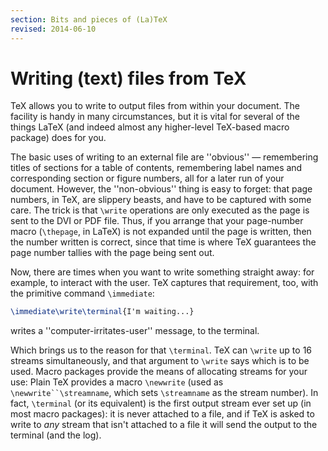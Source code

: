 ```yaml
---
section: Bits and pieces of (La)TeX
revised: 2014-06-10
---
```

# Writing (text) files from TeX

TeX allows you to write to output files from within your document.
The facility is handy in many circumstances, but it is vital for
several of the things LaTeX (and indeed almost any higher-level
TeX-based macro package) does for you.

The basic uses of writing to an external file are ''obvious''&nbsp;&mdash;
remembering titles of sections for a table of contents, remembering
label names and corresponding section or figure numbers, all for a
later run of your document.  However, the ''non-obvious'' thing is
easy to forget: that page numbers, in TeX, are slippery beasts, and
have to be captured with some care.  The trick is that `\write`
operations are only executed as the page is sent to the DVI
or PDF file.  Thus, if you arrange that your page-number macro
(`\thepage`, in LaTeX) is not expanded until the page is
written, then the number written is correct, since that time is where
TeX guarantees the page number tallies with the page being sent
out.

Now, there are times when you want to write something straight away:
for example, to interact with the user.  TeX captures that
requirement, too, with the primitive command `\immediate`:
```latex
\immediate\write\terminal{I'm waiting...}
```
writes a ''computer-irritates-user'' message, to the terminal.

Which brings us to the reason for that `\terminal`.  TeX can
`\write` up to 16 streams simultaneously, and that argument to
`\write` says which is to be used.  Macro packages provide the
means of allocating streams for your use: Plain TeX provides a macro
`\newwrite` (used as `\newwrite``\streamname`, which sets
`\streamname` as the stream number).  In fact, `\terminal` (or
its equivalent) is the first output stream ever set up (in most macro
packages): it is never attached to a file, and if TeX is asked to
write to _any_ stream that isn't attached to a file it will send
the output to the terminal (and the log).

